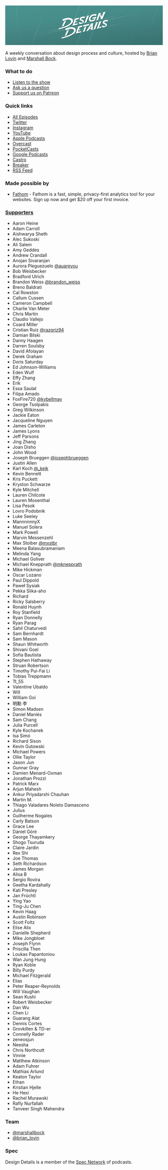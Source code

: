 ![Design Details](./public/static/img/dd-wide.png)

A weekly conversation about design process and culture, hosted by [Brian Lovin](https://twitter.com/brian_lovin) and [Marshall Bock](https://twitter.com/marshallbock).

### What to do
- [Listen to the show](https://spec.fm/podcasts/design-details)
- [Ask us a question](https://github.com/specfm/design-details/issues/new)
- [Support us on Patreon](https://patreon.com/designdetails)

### Quick links
- [All Episodes](https://spec.fm/podcasts/design-details)
- [Twitter](https://twitter.com/designdetailsfm)
- [Instagram](https://instagram.com/designdetailsfm)
- [YouTube](https://www.youtube.com/channel/UC8Dakb6zA4KDEzHx_rYqzxQ/)
- [Apple Podcasts](https://geo.itunes.apple.com/ca/podcast/feed/id947191070)
- [Overcast](https://overcast.fm/itunes947191070)
- [PocketCasts](http://pca.st/itunes/947191070)
- [Google Podcasts](https://play.google.com/music/m/Iyvjpq3k44ux2azsmvlxe3cc5by?t=Design_Details)
- [Castro](https://castro.fm/itunes/947191070)
- [Breaker](https://www.breaker.audio/design-details)
- [RSS Feed](http://simplecast.fm/podcasts/1034/rss)

### Made possible by
- [Fathom](https://designdetails.fm/fathom) - Fathom is a fast, simple, privacy-first analytics tool for your websites. Sign up now and get $20 off your first invoice.

### [Supporters](https://patreon.com/designdetails)
- Aaron Heine
- Adam Carroll
- Aishwarya Sheth
- Alec Sukoski
- Ali Salem
- Amy Geddes
- Andrew Crandall
- Anojan Sivaranjan
- Aurora Pleguezuelo [@auareyou](https://twitter.com/auareyou)
- Bob Weisbecker
- Bradford Ulrich
- Brandon Weiss [@brandon_weiss](https://twitter.com/brandon_weiss)
- Breno Baldrati
- Cal Rowston
- Callum Cussen
- Cameron Campbell
- Charlie Van Meter
- Chris Martin
- Claudio Vallejo
- Coard Miller
- Cristian Ruiz [@razgriz94](https://twitter.com/razgriz94)
- Damian Bilski
- Danny Haagen
- Darren Soulsby
- David Afolayan
- Derek Graham
- Doris Saturday
- Ed Johnson-Williams
- Eden Wulf
- Effy Zhang
- Erik
- Essa Saulat
- Filipa Amado
- FoxFire720 [@kybellmay](https://twitter.com/kybellmay)
- George Tsolpakis
- Greg Wilkinson
- Jackie Eaton
- Jacqueline Nguyen
- James Carleton
- James Lyons
- Jeff Parsons
- Jing Zhang
- Joan Disho
- John Wood
- Joseph Brueggen [@josephbrueggen](https://twitter.com/josephbrueggen)
- Justin Allen
- Karl Koch [@_kejk](https://twitter.com/_kejk)
- Kevin Bennett
- Kris Puckett
- Kryston Schwarze
- Kyle Mitchell
- Lauren Chilcote
- Lauren Mosenthal
- Lisa Pesok
- Lovro Podobnik
- Luke Seeley
- MannnnnnyX
- Manuel Solera
- Mark Powell
- Marvin Messenzehl
- Max Stoiber [@mxstbr](https://twitter.com/mxstbr)
- Meena Balasubramaniam
- Melinda Yang
- Michael Goliver
- Michael Knepprath [@mknepprath](https://twitter.com/mknepprath)
- Mike Hickman
- Oscar Lozano
- Paul Dippold
- Paweł Sysiak
- Pekka Siika-aho
- Richard
- Ricky Salsberry
- Ronald Huynh
- Roy Stanfield
- Ryan Donnelly
- Ryan Parag
- Sahil Chaturvedi
- Sam Bernhardt
- Sam Mason
- Shaun Whitworth
- Shivani Goel
- Sofia Bautista
- Stephen Hathaway
- Struan Robertson
- Timothy Pui-Fai Li
- Tobias Treppmann
- Tt_55
- Valentine Ubaldo
- Will
- William Goi
- 明勳 李
- Simon Madsen
- Daniel Maniés
- Sam Chang
- Julia Purcell
- Kyle Kochanek
- Isa Simó
- Richard Sison
- Kevin Gutowski
- Michael Powers
- Ollie Taylor
- Jason Jun
- Gunnar Gray
- Damien Menard-Oxman
- Jonathan Prozzi
- Patrick Marx
- Arjun Mahesh
- Ankur Priyadarshi Chauhan
- Martin M.
- Thiago Valadares Noleto Damasceno
- Julius
- Guilherme Nogales
- Carly Batson
- Grace Lee
- Dániel Góré
- George Thayamkery
- Shogo Tsuruda
- Claire Jardin
- Rex Shi
- Joe Thomas
- Seth Richardson
- James Morgan
- Alisa B
- Sergio Rovira
- Geetha Kardahally
- Kati Presley
- Jan Früchtl
- Ying Yao
- Ting-Ju Chen
- Kevin Haag
- Austin Robinson
- Scott Foltz
- Elise Alix
- Danielle Shepherd
- Mike Jongbloet
- Joseph Flynn
- Priscilla Then
- Loukas Papantoniou
- Wan Jung Hung
- Ryan Koble
- Billy Purdy
- Michael Fitzgerald
- Elias
- Peter Reaper-Reynolds
- Will Vaughan
- Sean Kushi
- Robert Weisbecker
- Dan Wu
- Chen Li
- Guarang Alat
- Dennis Cortes
- Grovkillen & TD-er
- Connelly Rader
- zeneosjun
- Neesha
- Chris Northcutt
- Vinnie
- Matthew Atkinson
- Adam Fuhrer
- Mathias Arlund
- Keaton Taylor
- Ethan
- Kristian Hjelle
- He Hexi
- Rachel Murawski
- Rafly Nurfallah
- Tanveer Singh Mahendra

### Team
- [@marshallbock](https://twitter.com/marshallbock)
- [@brian_lovin](https://twitter.com/brian_lovin)

### Spec
Design Details is a member of the [Spec Network](https://spec.fm/) of podcasts.
